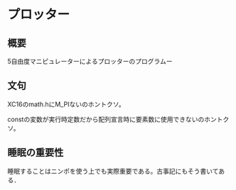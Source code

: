 # プロッター

## 概要

5自由度マニピュレーターによるプロッターのプログラムー

## 文句

XC16のmath.hにM_PIないのホントクソ。

constの変数が実行時定数だから配列宣言時に要素数に使用できないのホントクソ。

## 睡眠の重要性

睡眠することはニンポを使う上でも実際重要である。古事記にもそう書いてある．
